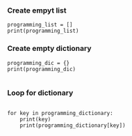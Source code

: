 ### Create empyt list

```
programming_list = []
print(programming_list)
```

### Create empty dictionary

```
programming_dic = {}
print(programming_dic)


```

### Loop for dictionary

```

for key in programming_dictionary:
    print(key)
    print(programming_dictionary[key])
```
